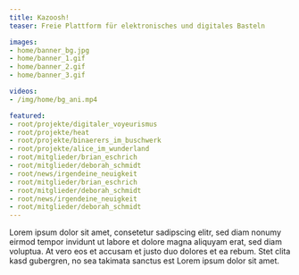 ```yaml
---
title: Kazoosh!
teaser: Freie Plattform für elektronisches und digitales Basteln

images:
- home/banner_bg.jpg
- home/banner_1.gif
- home/banner_2.gif
- home/banner_3.gif

videos:
- /img/home/bg_ani.mp4

featured:
- root/projekte/digitaler_voyeurismus
- root/projekte/heat
- root/projekte/binaerers_im_buschwerk
- root/projekte/alice_im_wunderland
- root/mitglieder/brian_eschrich
- root/mitglieder/deborah_schmidt
- root/news/irgendeine_neuigkeit
- root/mitglieder/brian_eschrich
- root/mitglieder/deborah_schmidt
- root/news/irgendeine_neuigkeit
- root/mitglieder/deborah_schmidt
---
```


Lorem ipsum dolor sit amet, consetetur sadipscing elitr, sed diam nonumy eirmod tempor invidunt ut labore et dolore magna aliquyam erat, sed diam voluptua. At vero eos et accusam et justo duo dolores et ea rebum. Stet clita kasd gubergren, no sea takimata sanctus est Lorem ipsum dolor sit amet. 


